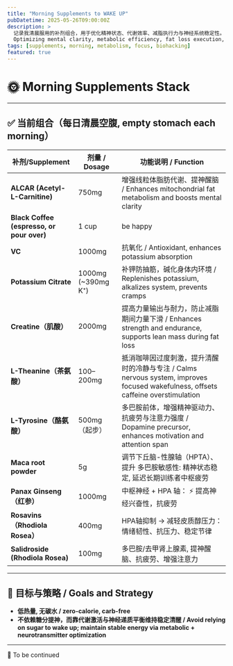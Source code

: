 ```yaml
---
title: "Morning Supplements to WAKE UP"
pubDatetime: 2025-05-26T09:00:00Z
description: >
  记录我清晨服用的补剂组合，用于优化精神状态、代谢效率、减脂执行力与神经系统稳定性。
  Optimizing mental clarity, metabolic efficiency, fat loss execution, and nervous system balance.
tags: [supplements, morning, metabolism, focus, biohacking]
featured: true
---
```


# 🌞 Morning Supplements Stack

---

## ✅ 当前组合（每日清晨空腹, empty stomach each morning）

| 补剂/Supplement                  | 剂量 / Dosage       | 功能说明 / Function |
|----------------------------------|----------------------|----------------------|
| **ALCAR (Acetyl-L-Carnitine)**   | 750mg                | 增强线粒体脂肪代谢、提神醒脑 / Enhances mitochondrial fat metabolism and boosts mental clarity |
| **Black Coffee (espresso, or pour over)** | 1 cup       | be happy |已删除，暂时没有有喝咖啡的渴望
| **VC**                           | 1000mg               | 抗氧化 / Antioxidant, enhances potassium absorption |
| **Potassium Citrate**            | 1000mg (~390mg K⁺)   | 补钾防抽筋，碱化身体内环境 / Replenishes potassium, alkalizes system, prevents cramps |
| **Creatine（肌酸）**             | 2000mg               | 提高力量输出与耐力，防止减脂期间力量下滑 / Enhances strength and endurance, supports lean mass during fat loss |
| **L-Theanine（茶氨酸）**        | 100–200mg            | 抵消咖啡因过度刺激，提升清醒时的冷静与专注 / Calms nervous system, improves focused wakefulness, offsets caffeine overstimulation |
| **L-Tyrosine（酪氨酸）**        | 500mg（起步）         | 多巴胺前体，增强精神驱动力、抗疲劳与注意力强度 / Dopamine precursor, enhances motivation and attention span |
| **Maca root powder**        | 5g         |  调节下丘脑-性腺轴（HPTA）、提升 多巴胺敏感性: 精神状态稳定, 延迟长期训练者中枢疲劳
| **Panax Ginseng（红参）**        | 1000mg        |  中枢神经 + HPA 轴： ⚡ 提高神经兴奋性，抗疲劳
| **Rosavins（Rhodiola Rosea）**        | 400mg        |  HPA轴抑制 → 减轻皮质醇压力： 情绪韧性、抗压力、稳定节律
| **Salidroside (Rhodiola Rosea)**        | 100mg        |  多巴胺/去甲肾上腺素, 提神醒脑、抗疲劳、增强注意力
---

## 🧠 目标与策略 / Goals and Strategy

- **低热量, 无碳水 / zero-calorie, carb-free**
- **不依赖糖分提神，而靠代谢激活与神经递质平衡维持稳定清醒 / Avoid relying on sugar to wake up; maintain stable energy via metabolic + neurotransmitter optimization**

---

📘 To be continued
